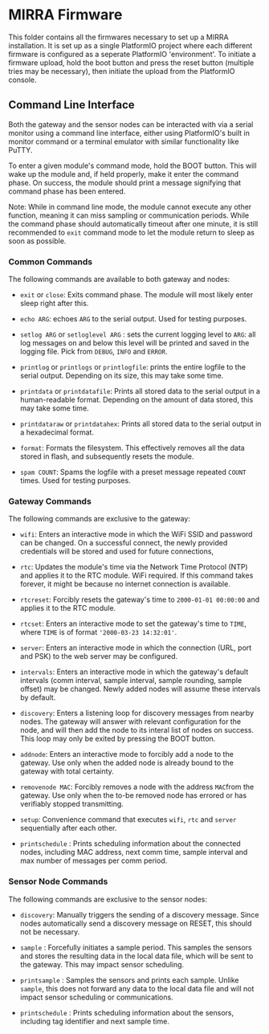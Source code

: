# MIRRA Firmware

This folder contains all the firmwares necessary to set up a MIRRA installation. It is set up as a single PlatformIO project where each different firmware is configured as a seperate PlatformIO 'environment'. 
To initiate a firmware upload, hold the boot button and press the reset button (multiple tries may be necessary), then initiate the upload from the PlatformIO console.

## Command Line Interface

Both the gateway and the sensor nodes can be interacted with via a serial monitor using a command line interface, either using PlatformIO's built in monitor command or a terminal emulator with similar functionality like PuTTY.

To enter a given module's command mode, hold the BOOT button. This will wake up the module and, if held properly, make it enter the command phase. On success, the module should print a message signifying that command phase has been entered.

Note: While in command line mode, the module cannot execute any other function, meaning it can miss sampling or communication periods. While the command phase should automatically timeout after one minute, it is still recommended to `exit` command mode to let the module return to sleep as soon as possible.

### Common Commands

The following commands are available to both gateway and nodes:

- `exit` or `close`: Exits command phase. The module will most likely enter sleep right after this.

- `echo ARG`: echoes `ARG` to the serial output. Used for testing purposes.

- `setlog ARG` or `setloglevel ARG` : sets the current logging level to `ARG`: all log messages on and below this level will be printed and saved in the logging file. Pick from `DEBUG`, `INFO` and `ERROR`.

- `printlog` or `printlogs` or `printlogfile`: prints the entire logfile to the serial output. Depending on its size, this may take some time.

- `printdata` or `printdatafile`: Prints all stored data to the serial output in a human-readable format. Depending on the amount of data stored, this may take some time.

- `printdataraw` or `printdatahex`: Prints all stored data to the serial output in a hexadecimal format.

- `format`: Formats the filesystem. This effectively removes all the data stored in flash, and subsequently resets the module.

- `spam COUNT`: Spams the logfile with a preset message repeated `COUNT` times. Used for testing purposes.


### Gateway Commands

The following commands are exclusive to the gateway:

- `wifi`: Enters an interactive mode in which the WiFi SSID and password can be changed. On a successful connect, the newly provided credentials will be stored and used for future connections,

- `rtc`: Updates the module's time via the Network Time Protocol (NTP) and applies it to the RTC module. WiFi required. If this command takes forever, it might be because no internet connection is available.

- `rtcreset`: Forcibly resets the gateway's time to `2000-01-01 00:00:00` and applies it to the RTC module.

- `rtcset`: Enters an interactive mode to set the gateway's time to `TIME`, where `TIME` is of format `'2000-03-23 14:32:01'`.

- `server`: Enters an interactive mode in which the connection (URL, port and PSK) to the web server may be configured.

- `intervals`: Enters an interactive mode in which the gateway's default intervals (comm interval, sample interval, sample rounding, sample offset) may be changed. Newly added nodes will assume these intervals by default.

- `discovery`: Enters a listening loop for discovery messages from nearby nodes. The gateway will answer with relevant configuration for the node, and will then add the node to its interal list of nodes on success. This loop may only be exited by pressing the BOOT button.

- `addnode`: Enters an interactive mode to forcibly add a node to the gateway. Use only when the added node is already bound to the gateway with total certainty.

- `removenode MAC`: Forcibly removes a node with the address `MAC`from the gateway. Use only when the to-be removed node has errored or has verifiably stopped transmitting.

- `setup`: Convenience command that executes `wifi`, `rtc` and `server` sequentially after each other.

- `printschedule` : Prints scheduling information about the connected nodes, including MAC address, next comm time, sample interval and max number of messages per comm period.

### Sensor Node Commands

The following commands are exclusive to the sensor nodes:

- `discovery`: Manually triggers the sending of a discovery message. Since nodes automatically send a discovery message on RESET, this should not be necessary.

- `sample` : Forcefully initiates a sample period. This samples the sensors and stores the resulting data in the local data file, which will be sent to the gateway. This may impact sensor scheduling.

- `printsample` : Samples the sensors and prints each sample. Unlike `sample`, this does not forward any data to the local data file and will not impact sensor scheduling or communications.

- `printschedule` : Prints scheduling information about the sensors, including tag identifier and next sample time.

